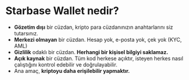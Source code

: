 # Starbase Wallet nedir?

- **Gözetim dışı** bir cüzdan, kripto para cüzdanınızın anahtarlarını siz tutarsınız.
- **Merkezi olmayan** bir cüzdan. Hesap yok, e-posta yok, çek yok (KYC, AML)
- **Gizlilik** odaklı bir cüzdan. **Herhangi bir kişisel bilgiyi saklamaz.**
- **Açık kaynak** bir cüzdan. Tüm kod herkese açıktır, isteyen herkes nasıl çalıştığını kontrol edebilir ve doğrulayabilir.
- Ana amaç, **kriptoyu daha erişilebilir yapmaktır.**